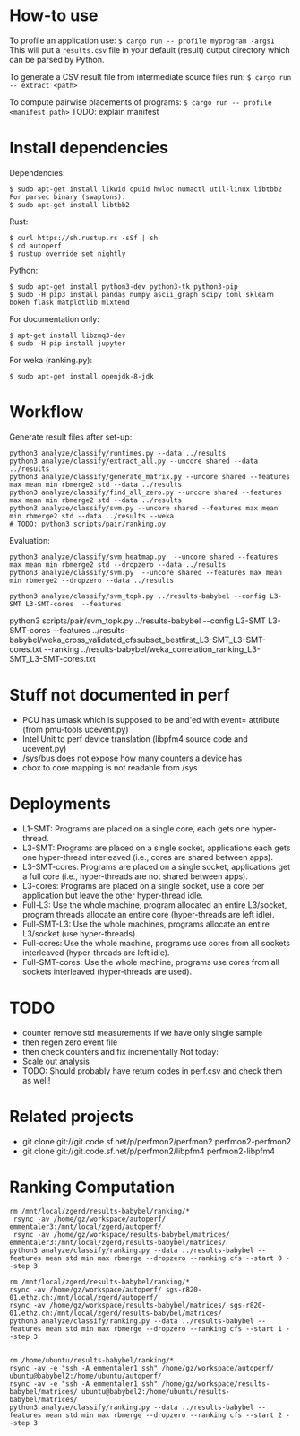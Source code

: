 # How-to use

To profile an application use:
`$ cargo run -- profile myprogram -args1`
This will put a `results.csv` file in your default (result) output directory which can be parsed by Python.

To generate a CSV result file from intermediate source files run:
`$ cargo run -- extract <path>`

To compute pairwise placements of programs:
`$ cargo run -- profile <manifest path>`
TODO: explain manifest

# Install dependencies

Dependencies:
```
$ sudo apt-get install likwid cpuid hwloc numactl util-linux libtbb2
For parsec binary (swaptons):
$ sudo apt-get install libtbb2
```

Rust:
```
$ curl https://sh.rustup.rs -sSf | sh
$ cd autoperf
$ rustup override set nightly
```

Python:
```
$ sudo apt-get install python3-dev python3-tk python3-pip
$ sudo -H pip3 install pandas numpy ascii_graph scipy toml sklearn bokeh flask matplotlib mlxtend
```

For documentation only:
```
$ apt-get install libzmq3-dev
$ sudo -H pip install jupyter
```

For weka (ranking.py):
```
$ sudo apt-get install openjdk-8-jdk
```

# Workflow

Generate result files after set-up:
```
python3 analyze/classify/runtimes.py --data ../results
python3 analyze/classify/extract_all.py --uncore shared --data ../results
python3 analyze/classify/generate_matrix.py --uncore shared --features max mean min rbmerge2 std --data ../results
python3 analyze/classify/find_all_zero.py --uncore shared --features max mean min rbmerge2 std --data ../results
python3 analyze/classify/svm.py --uncore shared --features max mean min rbmerge2 std --data ../results --weka
# TODO: python3 scripts/pair/ranking.py
```

Evaluation:
```
python3 analyze/classify/svm_heatmap.py  --uncore shared --features max mean min rbmerge2 std --dropzero --data ../results
python3 analyze/classify/svm.py  --uncore shared --features max mean min rbmerge2 --dropzero --data ../results

python3 analyze/classify/svm_topk.py ../results-babybel --config L3-SMT L3-SMT-cores  --features
```

python3 scripts/pair/svm_topk.py ../results-babybel --config L3-SMT L3-SMT-cores  --features ../results-babybel/weka_cross_validated_cfssubset_bestfirst_L3-SMT_L3-SMT-cores.txt --ranking ../results-babybel/weka_correlation_ranking_L3-SMT_L3-SMT-cores.txt

# Stuff not documented in perf
  * PCU has umask which is supposed to be and'ed with event= attribute (from pmu-tools ucevent.py)
  * Intel Unit to perf device translation (libpfm4 source code and ucevent.py)
  * /sys/bus does not expose how many counters a device has
  * cbox to core mapping is not readable from /sys

# Deployments
  * L1-SMT: Programs are placed on a single core, each gets one hyper-thread.
  * L3-SMT: Programs are placed on a single socket, applications each gets one hyper-thread interleaved (i.e., cores are shared between apps).
  * L3-SMT-cores: Programs are placed on a single socket, applications get a full core (i.e., hyper-threads are not shared between apps).
  * L3-cores: Programs are placed on a single socket, use a core per application but leave the other hyper-thread idle.
  * Full-L3: Use the whole machine, program allocated an entire L3/socket, program threads allocate an entire core (hyper-threads are left idle).
  * Full-SMT-L3: Use the whole machines, programs allocate an entire L3/socket (use hyper-threads).
  * Full-cores: Use the whole machine, programs use cores from all sockets interleaved (hyper-threads are left idle).
  * Full-SMT-cores: Use the whole machine, programs use cores from all sockets interleaved (hyper-threads are used).

# TODO
  * counter remove std measurements if we have only single sample
  * then regen zero event file
  * then check counters and fix incrementally
Not today:
  * Scale out analysis
  * TODO: Should probably have return codes in perf.csv and check them as well!


# Related projects
  * git clone git://git.code.sf.net/p/perfmon2/perfmon2 perfmon2-perfmon2
  * git clone git://git.code.sf.net/p/perfmon2/libpfm4 perfmon2-libpfm4


# Ranking Computation

```
rm /mnt/local/zgerd/results-babybel/ranking/*
 rsync -av /home/gz/workspace/autoperf/ emmentaler3:/mnt/local/zgerd/autoperf/
 rsync -av /home/gz/workspace/results-babybel/matrices/ emmentaler3:/mnt/local/zgerd/results-babybel/matrices/
python3 analyze/classify/ranking.py --data ../results-babybel --features mean std min max rbmerge --dropzero --ranking cfs --start 0 --step 3

rm /mnt/local/zgerd/results-babybel/ranking/*
rsync -av /home/gz/workspace/autoperf/ sgs-r820-01.ethz.ch:/mnt/local/zgerd/autoperf/
rsync -av /home/gz/workspace/results-babybel/matrices/ sgs-r820-01.ethz.ch:/mnt/local/zgerd/results-babybel/matrices/
python3 analyze/classify/ranking.py --data ../results-babybel --features mean std min max rbmerge --dropzero --ranking cfs --start 1 --step 3


rm /home/ubuntu/results-babybel/ranking/*
rsync -av -e "ssh -A emmentaler1 ssh" /home/gz/workspace/autoperf/ ubuntu@babybel2:/home/ubuntu/autoperf/
rsync -av -e "ssh -A emmentaler1 ssh" /home/gz/workspace/results-babybel/matrices/ ubuntu@babybel2:/home/ubuntu/results-babybel/matrices/
python3 analyze/classify/ranking.py --data ../results-babybel --features mean std min max rbmerge --dropzero --ranking cfs --start 2 --step 3


```
